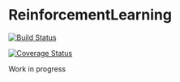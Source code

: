 # ReinforcementLearning

[![Build Status](https://travis-ci.org/ozanarkancan/ReinforcementLearning.jl.svg?branch=master)](https://travis-ci.org/ozanarkancan/ReinforcementLearning.jl)


[![Coverage Status](https://coveralls.io/repos/github/ozanarkancan/ReinforcementLearning.jl/badge.svg?branch=master)](https://coveralls.io/github/ozanarkancan/ReinforcementLearning.jl?branch=master)

Work in progress

